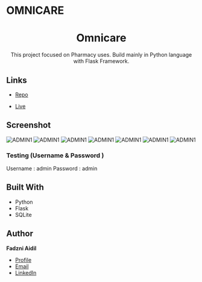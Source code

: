 # OMNICARE


<h1 align="center">Omnicare</h1>

<p align="center">This project focused on Pharmacy uses. Build mainly in Python language with Flask Framework.</p>

## Links

- [Repo](https://github.com/fadzniaidil/Omnicare "Omnicare Repo")

- [Live](<https://omnicare.onrender.com/> "Live View")

## Screenshot
![ADMIN1](https://github.com/fadzniaidil/image/blob/main/omnicare/file1.png)
![ADMIN1](https://github.com/fadzniaidil/image/blob/main/omnicare/file2.png)
![ADMIN1](https://github.com/fadzniaidil/image/blob/main/omnicare/file3.png)
![ADMIN1](https://github.com/fadzniaidil/image/blob/main/omnicare/file4.png)
![ADMIN1](https://github.com/fadzniaidil/image/blob/main/omnicare/file5.png)
![ADMIN1](https://github.com/fadzniaidil/image/blob/main/omnicare/file6.png)
![ADMIN1](https://github.com/fadzniaidil/image/blob/main/omnicare/file7.png)



### Testing (Username & Password )
Username : admin
Password : admin


## Built With

- Python
- Flask
- SQLite


## Author

**Fadzni Aidil**

- [Profile](https://github.com/fadzniaidil "Fadzni Aidil")
- [Email](mailto:aidilfadzni@gmail.com?subject=Hi "Hi!")
- [LinkedIn](https://www.linkedin.com/in/aidilfadzni/ "Fadzni Aidil")


